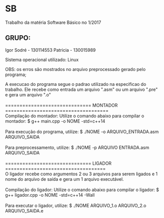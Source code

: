 # SB
Trabalho da matéria Software Básico no 1/2017 

## GRUPO:
Igor Sodré - 130114553
Patricia - 130015989

Sistema operacional utilizado: Linux

OBS: os erros são mostrados no arquivo preprocessado gerado pelo programa;

A execucao do programa segue o padrao utilizado na especificao do trabalho. Ele recebe como entrada um arquivo ".asm" ou um arquivo ".pre" e gera um arquivo ".o"
<br />
<br />
==============================             MONTADOR                 ====================================<br />
Compilação do montador:
Utilize o comando abaixo para compilar o montador:
	$ g++ main.cpp -o NOME -std=c++14
<br />
<br />
Para execução do programa, utilize:
	$ ./NOME -o ARQUIVO_ENTRADA.asm ARQUIVO_SAIDA
<br />
<br />
Para preprocessamento, utilize:
	$ ./NOME -p ARQUIVO ENTRADA.asm ARQUIVO_SAIDA
<br />
<br />
==============================            LIGADOR                   ===================================<br />
O ligador recebe como argumentos 2 ou 3 arquivos para serem ligados e 1 nome do arquivo de saída e gera um 1 arquivo executável.
<br />
<br />
Compilação do ligador:
Utilize o comando abaixo para compilar o ligador:
	$ g++ ligador.cpp -o NOME -std=c++14 -Wall
<br />
<br />
Para executar o ligador, utilize:
	$ ./NOME ARQUIVO_1.o ARQUIVO_2.o ARQUIVO_SAIDA.e
